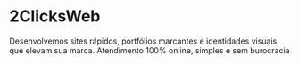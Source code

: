 # 2ClicksWeb
Desenvolvemos sites rápidos, portfólios marcantes e identidades visuais que elevam sua marca. Atendimento 100% online, simples e sem burocracia
